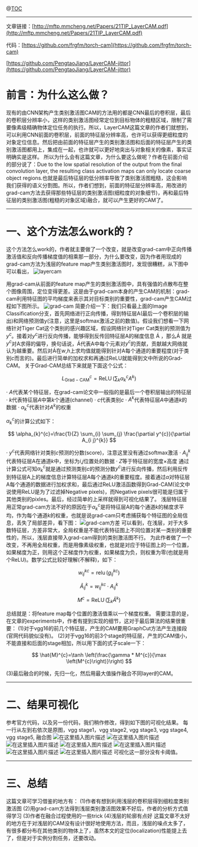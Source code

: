 ﻿

@[TOC](为定位任务探索分层的类别激活图)

---
文章链接：[http://mftp.mmcheng.net/Papers/21TIP_LayerCAM.pdf](http://mftp.mmcheng.net/Papers/21TIP_LayerCAM.pdf)

代码：[https://github.com/frgfm/torch-cam](https://github.com/frgfm/torch-cam)

[https://github.com/PengtaoJiang/LayerCAM-jittor](https://github.com/PengtaoJiang/LayerCAM-jittor)

# 前言：为什么这么做？
现有的由CNN架构产生类别激活图CAM的方法用的都是CNN最后的卷积层，最后的卷积层分辨率小，这样的类别激活图经常定位到目标物体的粗糙区域，限制了需要像素级精确物体定位任务的执行。所以，LayerCAM这篇文章的作者们就想到，可以利用CNN前面的卷积层，前面的特征层分辨率高，也许可以获得更细粒度的对象定位信息。然后把由前面的特征层产生的类别激活图和后面的特征层产生的类别激活图都用上，集成在一起，也许就可以更好地突出与对象相关的像素，事实证明确实是这样。
所以为什么会有这篇文章，为什么要这么做呢？作者在前面介绍的部分说了：Due to the low spatial resolution of the output from the final convolution layer, the resulting class activation maps can only locate coarse object regions.也就是最后特征层的低分辨率导致了类别激活图粗糙，这会影响我们获得的语义分割图。所以，作者们想到，前面的特征层分辨率高，用改进的grad-cam方法去获得那些特征层的类别激活图(细粒度的对象细节)，再和最后特征层的类别激活图(粗糙的对象区域)融合，就可以产生更好的CAM了。

---


# 一、这个方法怎么work的？
这个方法怎么work的，作者就主要做了一个改变，就是改变grad-cam中正向传播激活值和反向传播梯度值的相乘那一部分，为什么要改变，因为作者用现成的grad-cam方法为浅层的feature map产生类别激活图时，发现很糟糕，从下图中可以看出，
![layercam
](https://img-blog.csdnimg.cn/ee987c33085942a1bd73bda2a2a458b2.png#pic_center)

用grad-cam从前面的feature map产生的类别激活图中，具有强值的点散布在整个图像周围，定位变得更差。这是由于grad-cam本身的产生CAM的机制：grad-cam利用特征图的平均梯度来表示其对目标类别的重要性，grad-cam产生CAM过程如下图所示。
![grad-cam](https://img-blog.csdnimg.cn/74aab078e7394d55b17a1fa0fc407479.png#pic_center)
简要介绍一下：我们只看最上面的Image Classification分支，首先网络进行正向传播，得到特征层A(最后一个卷积层的输出)和网络预测值y(注意，这里是softmax激活之前的数值)。假设我们想看一下网络针对Tiger Cat这个类别的感兴趣区域，假设网络针对Tiger Cat类别的预测值为$y^{c}$。接着对$y^{c}$进行反向传播，能够得到反传回特征层A的梯度信息 Á ，那么Á 就是$y^{c}$对A求得的偏导，换句话说，Á代表A中每个元素对$y^{c}$的贡献，贡献越大网络就认为越重要。然后对Á在$w$,$h$上求均值就能得到针对A每个通道的重要程度(对于类别$c$而言的)。最后进行简单的加权求和再通过ReLU就能得到文中所说的Grad-CAM。
关于Grad-CAM总结下来就是下面这个公式：

$$
L_{\mathrm{Grad}-\mathrm{CAM}}^{c}=\operatorname{ReLU}\left(\sum_{k} \alpha_{k}^{c} A^{k}\right)
$$

· $A$代表某个特征层，在grad-cam论文中一般指的是最后一个卷积层输出的特征层
· $k$代表特征层$A$中第$k$个通道(channel)
· $c$代表类别$c$
· $A^{k}$代表特征层$A$中通道$k$的数据
· $\alpha_{k}^{c}$代表针对$A^{k}$的权重

$\alpha_{k}^{c}$的计算公式如下：

$$
\alpha_{k}^{c}=\frac{1}{Z} \sum_{i} \sum_{j} \frac{\partial y^{c}}{\partial A_{i j}^{k}}
$$

· $y^{c}$代表网络针对类别$c$预测的分数(score)，注意这里没有通过softmax激活
· $A_{i j}^{k}$代表特征层A在通道$k$中，坐标为$i$,$j$位置处的数据
· $Z$等于特征层的宽度×高度
通过计算公式可知$\alpha_{k}^{c}$就是通过预测类别$c$的预测分数$y^{c}$进行反向传播，然后利用反传到特征层A上的梯度信息计算特征层A每个通道$k$的重要程度。接着通过$\alpha$对特征层A每个通道的数据进行加权求和，最后通过ReLU激活函数得到Grad-CAM(论文中说使用ReLU是为了过滤掉Negative pixels)，而Negative pixels很可能是归属于其他类别的pixles。最后，经过简单的上采样就得到可视化结果了。 
浅层特征层用正常grad-cam方法不好的原因在于$\alpha_{k}^{c}$是将特征层A的每个通道$k$的梯度求平均，作为每个通道$k$的权重，也就是说grad-cam只考虑捕获每个特征图的全局信息，丢失了局部差异，看下图：
![grad-cam方差](https://img-blog.csdnimg.cn/690f356b2aac46469a274669b5f78992.png#pic_center)
可以看到，在浅层，对于大多数特征层，方差非常大，全局权重是不能代表特征图上不同位置对某一类别的重要性的，所以，浅层直接带入grad-cam得到的类别激活图不行。
为此作者做了一个改变，不再用全局权重，而是用像素级权重，也就是对应于特征图上的一个位置，如果梯度为正，则用这个正梯度作为权重，如果梯度为负，则权重为零(也就是用个ReLU)。数学公式比较好理解(不解释)，如下：

$$
w_{i j}^{k c}=\operatorname{relu}\left(g_{i j}^{k c}\right)
$$

$$
\hat{A}_{i j}^{k}=w_{i j}^{k c} \cdot A_{i j}^{k}
$$

$$
M^{c}=\operatorname{ReLU}\left(\sum_{k} \hat{A}^{k}\right)
$$

总结就是：将feature map每个位置的激活值乘以一个梯度权重。
需要注意的是，在文章的experiments中，作者有提到实现的细节，这对于最后算法的结果很重要：
(1)对于vgg16的前几个特征层，产生的CAM要用GraphCut方法产生连接段(官网代码貌似没有)。
(2)对于vgg16的前3个stage的特征层，产生的CAM值小，不能直接和后面的stage相加，所以用下面的式子scale一下：

$$
\hat{M}^{c}=\tanh \left(\frac{\gamma * M^{c}}{\max \left(M^{c}\right)}\right)
$$

(3)最后融合的时候，先归一化，然后用最大值操作融合不同layer的CAM。

---

# 二、结果可视化

参考官方代码，以及另一份代码，我们稍作修改，得到如下图的可视化结果。
每一行从左到右依次是原图，vgg stage1，vgg stage2,  vgg stage3,  vgg stage4,  vgg stage5, 融合图 
![在这里插入图片描述](https://img-blog.csdnimg.cn/1bafe55d30a3471295866d1b0d5285e0.png#pic_center)
![在这里插入图片描述](https://img-blog.csdnimg.cn/6762e9237c5e4a5aa795e1f53fa8d9e3.png#pic_center)
![在这里插入图片描述](https://img-blog.csdnimg.cn/7d94870a57494c07bcd667ca72dc31ee.png#pic_center)
![在这里插入图片描述](https://img-blog.csdnimg.cn/9036191796c142ffb04504d4b1899b2b.png#pic_center)
![在这里插入图片描述](https://img-blog.csdnimg.cn/d73d2e251bd54b9b955c1c69a221b421.png#pic_center)
![在这里插入图片描述](https://img-blog.csdnimg.cn/d121ba74f452453586485350cb226649.png#pic_center)
![在这里插入图片描述](https://img-blog.csdnimg.cn/b9b153b4a47d401bb8a9773f6fe29adf.png#pic_center)
可视化这一部分没有卡阈值。





---

# 三、总结
这篇文章可学习借鉴的地方有：
(1)作者有想到利用浅层的卷积层得到细粒度类别激活图
(2)用grad-cam方法得到浅层类别激活图效果不好后，作者的分析方式值得学习
(3)作者在融合过程使用的一些trick
(4)浅层的轮廓有点好
这篇文章不太好的地方在于对浅层的CAM没有设计很好地使用方法，而且，浅层的噪点太多了，有很多都分布在其他类别的物体上了，虽然本文的定位(localization)性能提上去了，但是对于实例分割任务，还要改动。
